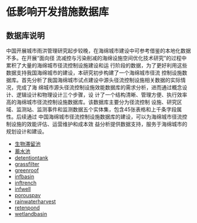 # 低影响开发措施数据库

## 数据库说明

中国开展城市雨洪管理研究起步较晚，在海绵城市建设中可参考借鉴的本地化数据不多。在开展“面向径
流减控与污染削减的海绵设施空间优化技术研究”的过程中累积了大量的海绵城市径流控制设施建设和运
行阶段的数据，为了更好利用这些数据支持我国海绵城市的建设，本研究初步构建了一个海绵城市径流
控制设施数据库。首先分析了我国海绵城市试点建设中源头径流控制设施相关数据的实际情况，完成了海
绵城市源头径流控制设施效能数据库的需求分析，进而通过概念设计、逻辑设计和物理设计三个步骤，设
计了一个结构清晰、管理方便、执行效率高的海绵城市径流控制设施数据库。该数据库主要分为径流控制
设施、研究区域、监测站、监测事件和监测数据五个实体集，包含45张表格和上千条字段属性。后续通过
中国海绵城市径流控制设施数据库的建设，可以为海绵城市径流控制设施的效能评估、运营维护和成本效
益分析提供数据支持，服务于海绵城市的规划设计和建设。

- [生物滞留池](https://github.com/hjx10216/LID-Online-Dataset/blob/main/DataBioretention.md)
- [蓄水池](https://github.com/hjx10216/LID-Online-Dataset/blob/main/DataDetentionbasin.md)
- [detentiontank](https://github.com/hjx10216/LID-Online-Dataset/blob/main/DataDetentiontank.md)
- [grassfilter](https://github.com/hjx10216/LID-Online-Dataset/blob/main/Datagrassfilter.md)
- [greenroof](https://github.com/hjx10216/LID-Online-Dataset/blob/main/Datagreenroof.md)
- [infbasin](https://github.com/hjx10216/LID-Online-Dataset/blob/main/Datainfbasin.md)
- [inftrench](https://github.com/hjx10216/LID-Online-Dataset/blob/main/Datainftrench.md)
- [infwell](https://github.com/hjx10216/LID-Online-Dataset/blob/main/Datainfwell.md)
- [porouspav](https://github.com/hjx10216/LID-Online-Dataset/blob/main/Dataporouspav.md)
- [rainwaterharvest](https://github.com/hjx10216/LID-Online-Dataset/blob/main/Datarainwaterharvest.md)
- [retenpond](https://github.com/hjx10216/LID-Online-Dataset/blob/main/Dataretenpond.md)
- [wetlandbasin](https://github.com/hjx10216/LID-Online-Dataset/blob/main/Datawetlandbasin.md)
